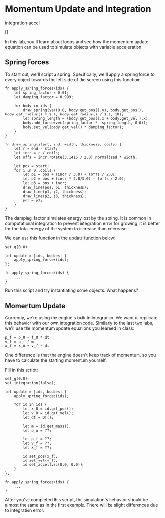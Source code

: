 # Momentum Update and Integration

integration-accel

[]

In this lab, you'll learn about loops and see how the momentum update
equation can be used to simulate objects with variable acceleration.

## Spring Forces

To start out, we'll script a spring. Specifically, we'll apply a
spring force to every object towards the left side of the screen
using this function:

```
fn apply_spring_forces(ids) {
    let spring_factor = 0.01;
    let damping_factor = 0.999;

    for body in ids {
        draw_spring(vec(0.0, body.get_pos().y), body.get_pos(), body.get_radius() * 2.0, body.get_radius() / 2.0, 10);
        let spring_length = (body.get_pos().x + body.get_vel().x);
        body.add_force(vec(spring_factor * -spring_length, 0.0));
        body.set_vel(body.get_vel() * damping_factor);
    }
}

fn draw_spring(start, end, width, thickness, coils) {
    let r = end - start;
    let incr = r / coils;
    let offs = incr.rotate(3.1415 / 2.0).normalized * width;

    let pos = start;
    for i in 0..coils {
        let p1 = pos + (incr / 3.0) + (offs / 2.0);
        let p2 = pos + (incr * 2.0/3.0) - (offs / 2.0);
        let p3 = pos + incr;
        draw_line(pos, p1, thickness);
        draw_line(p1, p2, thickness);
        draw_line(p2, p3, thickness);
        pos = p3;
    }
}
```

The damping_factor simulates energy lost by the spring. It is common
in computational integration to prevent integration error for growing;
it is better for the total energy of the system to increase than decrease.

We can use this function in the update function below:
```
set_g(0.0);

let update = |ids, bodies| {
    apply_spring_forces(ids);
};

fn apply_spring_forces(ids) {
    ...
}
```

Run this script and try instantiating some objects. What happens?

## Momentum Update

Currently, we're using the engine's built in integration. We want to replicate
this behavior with our own integration code. Similarly to the last two labs,
we'll use the momentum update equations you learned in class:

```
p_f = p_0 + f_0 * dt
v_f = p_f / m
x_f = x_0 + v_f * dt
```

One difference is that the engine doesn't keep track of momentum, so you have
to calculate the starting momentum yourself.

Fill in this script:
```
set_g(0.0);
set_integration(false);

let update = |ids, bodies| {
    apply_spring_forces(ids);

    for id in ids {
        let x_0 = id.get_pos();
        let v_0 = id.get_vel();
        let dt = DT();

        let m = id.get_mass();
        let p_o = ??;

        let p_f = ??;
        let v_f = ??;
        let x_f = ??;

        id.set_pos(x_f);
        id.set_vel(v_f);
        id.set_accel(vec(0.0, 0.0));
    }
};

fn apply_spring_forces(ids) {
    ...
}
```

After you've completed this script, the simulation's behavior should be
almost the same as in the first example. There will be slight differences
due to integration error.
